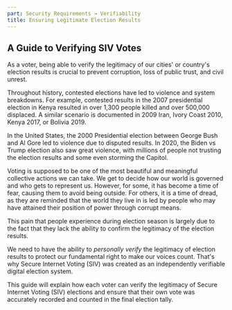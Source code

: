 ```yaml
---
part: Security Requirements → Verifiability
title: Ensuring Legitimate Election Results
---
```


## A Guide to Verifying SIV Votes

As a voter, being able to verify the legitimacy of our cities' or country's election results is crucial to prevent corruption, loss of public trust, and civil unrest.

Throughout history, contested elections have led to violence and system breakdowns. For example, contested results in the 2007 presidential election in Kenya resulted in over 1,300 people killed and over 500,000 displaced. A similar scenario is documented in 2009 Iran, Ivory Coast 2010, Kenya 2017, or Bolivia 2019.

In the United States, the 2000 Presidential election between George Bush and Al Gore led to violence due to disputed results. In 2020, the Biden vs Trump election also saw great violence, with millions of people not trusting the election results and some even storming the Capitol.

Voting is supposed to be one of the most beautiful and meaningful collective actions we can take. We get to decide how our world is governed and who gets to represent us. However, for some, it has become a time of fear, causing them to avoid being outside. For others, it is a time of dread, as they are reminded that the world they live in is led by people who may have attained their position of power through corrupt means.

This pain that people experience during election season is largely due to the fact that they lack the ability to confirm the legitimacy of the election results.

We need to have the ability to _personally verify_ the legitimacy of election results to protect our fundamental right to make our voices count. That's why Secure Internet Voting (SIV) was created as an independently verifiable digital election system.

This guide will explain how each voter can verify the legitimacy of Secure Internet Voting (SIV) elections and ensure that their own vote was accurately recorded and counted in the final election tally.
